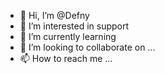 - 👋 Hi, I’m @Defny
- 👀 I’m interested in support
- 🌱 I’m currently learning 
- 💞️ I’m looking to collaborate on ...
- 📫 How to reach me ...

<!---
Defny/Defny is a ✨ special ✨ repository because its `README.md` (this file) appears on your GitHub profile.
You can click the Preview link to take a look at your changes.
--->
